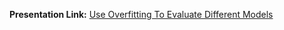 
**Presentation Link:**
[Use Overfitting To Evaluate Different Models](https://docs.google.com/presentation/d/1Q7phKJrwWQjE-Hpf9hs2ApIAbUSs8fprSQeOnbMTuzM/edit?usp=sharing "Use Overfitting To Evaluate Different Models")


